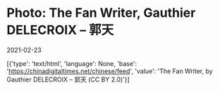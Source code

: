 # Photo: The Fan Writer, Gauthier DELECROIX – 郭天

2021-02-23

[{'type': 'text/html', 'language': None, 'base': 'https://chinadigitaltimes.net/chinese/feed', 'value': 'The Fan Writer, by Gauthier DELECROIX &#8211; 郭天 (CC BY 2.0)'}]